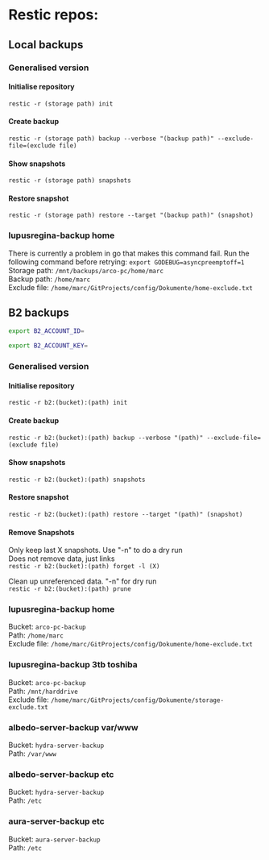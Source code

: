 # Restic repos:

## Local backups

### Generalised version

#### Initialise repository
`restic -r (storage path) init`  

#### Create backup
`restic -r (storage path) backup --verbose "(backup path)" --exclude-file=(exclude file)`  

#### Show snapshots
`restic -r (storage path) snapshots`  

#### Restore snapshot
`restic -r (storage path) restore --target "(backup path)" (snapshot)`  

### lupusregina-backup home
There is currently a problem in go that makes this command fail. Run the following command before retrying: `export GODEBUG=asyncpreemptoff=1`  
Storage path: `/mnt/backups/arco-pc/home/marc`  
Backup path: `/home/marc`  
Exclude file: `/home/marc/GitProjects/config/Dokumente/home-exclude.txt`  

## B2 backups
```bash
export B2_ACCOUNT_ID=
```
```bash
export B2_ACCOUNT_KEY=
```

### Generalised version

#### Initialise repository
`restic -r b2:(bucket):(path) init`  

#### Create backup
`restic -r b2:(bucket):(path) backup --verbose "(path)" --exclude-file=(exclude file)`  

#### Show snapshots
`restic -r b2:(bucket):(path) snapshots`  

#### Restore snapshot
`restic -r b2:(bucket):(path) restore --target "(path)" (snapshot)`  

#### Remove Snapshots
Only keep last X snapshots. Use "-n" to do a dry run  
Does not remove data, just links  
`restic -r b2:(bucket):(path) forget -l (X)`  

Clean up unreferenced data. "-n" for dry run  
`restic -r b2:(bucket):(path) prune`  

### lupusregina-backup home
Bucket: `arco-pc-backup`  
Path: `/home/marc`  
Exclude file: `/home/marc/GitProjects/config/Dokumente/home-exclude.txt`  

### lupusregina-backup 3tb toshiba
Bucket: `arco-pc-backup`  
Path: `/mnt/harddrive`  
Exclude file: `/home/marc/GitProjects/config/Dokumente/storage-exclude.txt`  

### albedo-server-backup var/www
Bucket: `hydra-server-backup`  
Path: `/var/www`  

### albedo-server-backup etc
Bucket: `hydra-server-backup`  
Path: `/etc`  

### aura-server-backup etc
Bucket: `aura-server-backup`  
Path: `/etc`  
